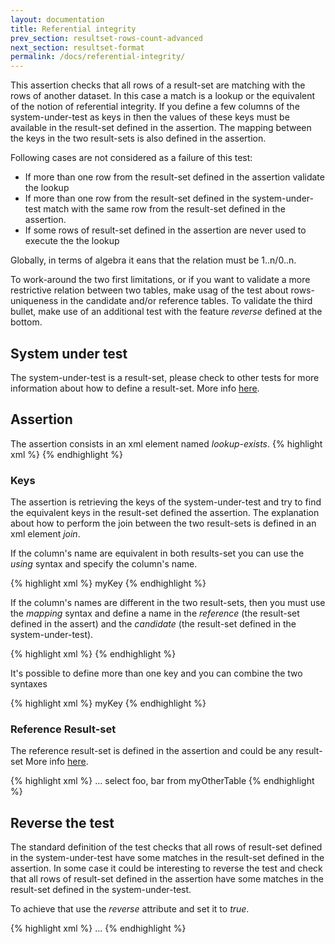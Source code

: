 ```yaml
---
layout: documentation
title: Referential integrity
prev_section: resultset-rows-count-advanced
next_section: resultset-format
permalink: /docs/referential-integrity/
---
```

This assertion checks that all rows of a result-set are matching with the rows of another dataset. In this case a match is a lookup or the equivalent of the notion of referential integrity. If you define a few columns of the system-under-test as keys in then the values of these keys must be available in the result-set defined in the assertion. The mapping between the keys in the two result-sets is also defined in the assertion.

Following cases are not considered as a failure of this test:

* If more than one row from the result-set defined in the assertion validate the lookup
* If more than one row from the result-set defined in the system-under-test match with the same row from the result-set defined in the assertion.
* If some rows of result-set defined in the assertion are never used to execute the the lookup

Globally, in terms of algebra it eans that the relation must be 1..n/0..n.

To work-around the two first limitations, or if you want to validate a more restrictive relation between two tables, make usag of the test about rows-uniqueness in the candidate and/or reference tables. To validate the third bullet, make use of an additional test with the feature *reverse* defined at the bottom.

## System under test

The system-under-test is a result-set, please check to other tests for more information about how to define a result-set. More info [here](../compare-equivalence-resultsets).

## Assertion

The assertion consists in an xml element named *lookup-exists*.
{% highlight xml %}
<assert>
  <lookup-exists />
</assert>
{% endhighlight %}

### Keys

The assertion is retrieving the keys of the system-under-test and try to find the equivalent keys in the result-set defined the assertion. The explanation about how to perform the join between the two result-sets is defined in an xml element *join*.

If the column's name are equivalent in both results-set you can use the *using* syntax and specify the column's name.

{% highlight xml %}
<assert>
  <lookup-exists>
    <join>
      <using>myKey<using>
    </join>
  </lookup-exists>
</assert>
{% endhighlight %}

If the column's names are different in the two result-sets, then you must use the *mapping* syntax and define a name in the *reference* (the result-set defined in the assert) and the *candidate* (the result-set defined in the system-under-test).

{% highlight xml %}
<assert>
  <lookup-exists>
    <join>
      <mapping candidate="myKey" reference="myColumn"/>
    </join>
  </lookup-exists>
</assert>
{% endhighlight %}

It's possible to define more than one key and you can combine the two syntaxes

{% highlight xml %}
<assert>
  <lookup-exists>
    <join>
      <using>myKey<using>
      <mapping candidate="myCol" reference="myColumn"/>
      <mapping candidate="myC" reference="myX"/>
    </join>
  </lookup-exists>
</assert>
{% endhighlight %}

### Reference Result-set

The reference result-set is defined in the assertion and could be any result-set More info [here](../compare-equivalence-resultsets).

{% highlight xml %}
<assert>
  <lookup-exists>
    <join>
      ...
    </join>
    <result-set>
       <query> select foo, bar from myOtherTable </query>
    </result-set>
  </lookup-exists>
</assert>
{% endhighlight %}

## Reverse the test

The standard definition of the test checks that all rows of result-set defined in the system-under-test have some matches in the result-set defined in the assertion. In some case it could be interesting to reverse the test and check that all rows of result-set defined in the assertion have some matches in the result-set defined in the system-under-test.

To achieve that use the *reverse* attribute and set it to *true*.

{% highlight xml %}
<assert>
  <lookup-exists reverse="true">
    ...
  </lookup-exists>
</assert>
{% endhighlight %}